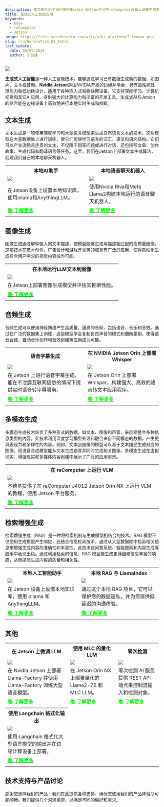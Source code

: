 ```yaml
---
description: 本页面介绍了如何使用Nvidia Jetson平台在reComputer设备上部署生成式AI技术，包括文本生成、图像生成、音频生成、多模态生成和检索增强生成。详细介绍了每种技术的应用场景、技术特性和相关资源链接，为开发人员提供了全面的参考资料和技术支持信息。
title: 生成式人工智能应用
keywords:
  - Edge
  - reComputer 
  - Jetson
image: https://files.seeedstudio.com/wiki/wiki-platform/S-tempor.png
slug: /cn/Generative_AI_Intro
last_update:
  date: 08/06/2024
  author: 于剑锋
---
```


<div style={{textAlign:'center'}}>
    <img src="https://files.seeedstudio.com/wiki/reComputer/deploy-genai-on-jetson.png" style={{width:800, height:'auto'}}/>
</div>

**生成式人工智能**是一种人工智能技术，能够通过学习已有数据生成新的数据，如图片、文本或音频。**Nvidia Jetson**是由NVIDIA开发的边缘AI平台，具有高性能处理能力和低功耗设计，适用于各种嵌入式和物联网设备。它支持深度学习、计算机视觉和其它AI应用，提供强大的计算能力和丰富的开发工具。生成式AI与Jetson的结合能在边缘设备上高效地进行本地实时生成和推断。

## 文本生成

文本生成是一项使用深度学习和大型语言模型来生成自然语言文本的技术。这些模型在大量数据集上进行训练，使它们能够学习语言的词汇、语法和语义结构。它们可以产生流畅且连贯的文本，不仅限于回答问题或进行对话，还包括写文章、创作故事、生成代码和翻译语言等任务。这里，我们在Jetson上部署文本生成算法，创建我们自己的本地聊天机器人。

<div class="table-center">
    <table class="table-nobg">
        <tr class="table-trnobg">
            <th class="table-trnobg"><font size={"4"}>本地AI助手</font></th>
            <th class="table-trnobg"><font size={"4"}>本地语音聊天机器人</font></th>
        </tr>
        <tr class="table-trnobg"></tr>
        <tr class="table-trnobg">
            <td class="table-trnobg">
                <div style={{textAlign:'center'}}>
                    <img src="https://files.seeedstudio.com/wiki/reComputer/Application/local-ai-assistant/ai-assistant.png" style={{width:300, height:'auto'}}/>
                </div>
            </td>
            <td class="table-trnobg">
                <div style={{textAlign:'center'}}>
                    <img src="https://files.seeedstudio.com/wiki/reComputer/Application/Local_Voice_Chatbot/workflow.png" style={{width:300, height:'auto'}}/>
                </div>
            </td>
        </tr>
        <tr class="table-trnobg"></tr>
        <tr class="table-trnobg">
            <td className="table-trnobg" style={{ textAlign: 'justify', width: '300px' }}><font size={"2"}>在Jetson设备上设置本地知识库，使用ollama和AnythingLLM。</font></td>
            <td className="table-trnobg" style={{ textAlign: 'justify', width: '300px' }}><font size={"2"}>使用Nvidia Riva和Meta Llama2构建本地运行的语音聊天机器人。</font></td>
        </tr>
        <tr class="table-trnobg"></tr>
        <tr class="table-trnobg">
            <td class="table-trnobg"><div class="get_one_now_container" style={{textAlign: 'center'}}><a class="get_one_now_item" href="https://wiki.seeedstudio.com/cn/local_ai_ssistant/"><strong><span><font color={'FFFFFF'} size={"4"}>📚 了解更多</font></span></strong></a></div></td>
            <td class="table-trnobg"><div class="get_one_now_container" style={{textAlign: 'center'}}><a class="get_one_now_item" href="https://wiki.seeedstudio.com/cn/Local_Voice_Chatbot/"><strong><span><font color={'FFFFFF'} size={"4"}>📚 了解更多</font></span></strong></a></div></td>
        </tr>
    </table>
</div>

## 图像生成

图像生成通过解释输入的文本描述，使模型能够生成与描述相匹配的高质量图像。这项技术在艺术创作、广告设计和游戏开发等领域具有广泛的应用，使得自动化生成符合用户需求的视觉内容成为可能。

<div class="table-center">
    <table class="table-nobg">
        <tr class="table-trnobg">
            <th class="table-trnobg"><font size={"4"}>在本地运行LLM文本到图像</font></th>
        </tr>
        <tr class="table-trnobg"></tr>
        <tr class="table-trnobg">
            <td class="table-trnobg">
                <div style={{textAlign:'center'}}>
                    <img src="https://files.seeedstudio.com/wiki/wiki-ranger/Contributions/Nvidia_Jetson_recomputer_LLM_texto-to-image/28_dreamshaperxl_image_result.png" style={{width:300, height:'300'}}/>
                </div>
            </td>
        </tr>
        <tr class="table-trnobg"></tr>
        <tr class="table-trnobg">
            <td className="table-trnobg" style={{ textAlign: 'justify', width: '300px' }}><font size={"2"}>在Jetson上部署图像生成模型并评估其推断性能。</font></td>
        </tr>
        <tr class="table-trnobg"></tr>
        <tr class="table-trnobg">
            <td class="table-trnobg">
                <div class="get_one_now_container" style={{textAlign: 'center'}}>
                    <a class="get_one_now_item" href="https://wiki.seeedstudio.com/cn/How_to_run_local_llm_text_to_image_on_reComputer/"><strong><span><font color={'FFFFFF'} size={"4"}>📚 了解更多</font></span></strong></a>
                </div>
            </td>
        </tr>
    </table>
</div>

## 音频生成

音频生成可以使用神经网络产生高质量、逼真的音频，包括语音、音乐和音效。通过在广泛的数据集上训练，这些模型学会复制自然声音的模式和细微差别，使得语音合成、自动音乐创作和音效创建等应用成为可能。
<div class="table-center">
    <table class="table-nobg">
        <tr class="table-trnobg">
            <th class="table-trnobg"><font size={"4"}>语音字幕生成</font></th>
            <th class="table-trnobg"><font size={"4"}>在 NVIDIA Jetson Orin 上部署 Whisper</font></th>
        </tr>
        <tr class="table-trnobg"></tr>
        <tr class="table-trnobg">
            <td class="table-trnobg">
                <div style={{textAlign:'center'}}>
                    <img src="https://files.seeedstudio.com/wiki/reComputer-Jetson/A608/recoder.gif" style={{width:300, height:'auto'}}/>
                </div>
            </td>
            <td class="table-trnobg">
                <div style={{textAlign:'center'}}>
                    <img src="https://files.seeedstudio.com/wiki/reComputer-Jetson/A608/Real-Time-Whisper.gif" style={{width:300, height:'300'}}/>
                </div>
            </td>
        </tr>
        <tr class="table-trnobg"></tr>
        <tr class="table-trnobg">
            <td className="table-trnobg" style={{ textAlign: 'justify', width: '300px'}}><font size={"2"}> 在 Jetson 上进行语音字幕生成，能在不泄露互联网信息的情况下提供实时语音转字幕服务。 </font></td>
            <td className="table-trnobg" style={{ textAlign: 'justify', width: '300px' }}><font size={"2"}> 在 Jetson Orin 上部署 Whisper，构建强大、高效的语音转文本应用程序。</font></td>
        </tr>
        <tr class="table-trnobg"></tr>
        <tr class="table-trnobg">
            <td class="table-trnobg"><div class="get_one_now_container" style={{textAlign: 'center'}}><a class="get_one_now_item" href="https://wiki.seeedstudio.com/cn/Real%20Time%20Subtitle%20Recoder%20on%20Nvidia%20Jetson/"><strong><span><font color={'FFFFFF'} size={"4"}>📚 了解更多</font></span></strong></a></div></td>
            <td class="table-trnobg">
                <div class="get_one_now_container" style={{textAlign: 'center'}}>
                    <a class="get_one_now_item" href="https://wiki.seeedstudio.com/cn/Edge/NVIDIA_Jetson/Application/Generative_AI/Whisper_on_Jetson_for_Real_Time_Speech_to_Text/"><strong><span><font color={'FFFFFF'} size={"4"}>📚 了解更多</font></span></strong></a>
                </div>
            </td>
        </tr>
    </table>
</div>

## 多模态生成

多模态生成技术结合了多种形式的数据，如文本、图像和声音，来创建整合多种信息类型的内容。此技术利用深度学习模型处理和融合来自不同模态的数据，产生更具表现力和多样性的内容。例如，文本到图像的模型可以基于文本描述生成对应的图像，而语音合成模型能从文本生成语音并同时生成相关图像。多模态生成在虚拟现实、增强现实和多媒体内容创建中展示了广泛的应用前景。

<div class="table-center">
    <table class="table-nobg">
        <tr class="table-trnobg">
            <th class="table-trnobg">
                <font size={"4"}>在 reComputer 上运行 VLM</font>
            </th>
        </tr>
        <tr class="table-trnobg"></tr>
        <tr class="table-trnobg">
            <td class="table-trnobg">
                <div style={{textAlign:'center'}}>
                    <img src="https://files.seeedstudio.com/wiki/reComputer/Application/vlm/vlmgif.gif" style={{width:300, height:'auto'}}/>
                </div>
            </td>
        </tr>
        <tr class="table-trnobg"></tr>
        <tr class="table-trnobg">
            <td className="table-trnobg" style={{ textAlign: 'justify', width: '300px'}}>
                <font size={"2"}>  本维基提供了在 reComputer J4012 Jetson Orin NX 上运行 VLM 的教程，使用 Jetson 平台服务。 </font>
            </td>
        </tr>
        <tr class="table-trnobg"></tr>
        <tr class="table-trnobg">
            <td class="table-trnobg">
                <div class="get_one_now_container" style={{textAlign: 'center'}}>
                    <a class="get_one_now_item" href="https://wiki.seeedstudio.com/cn/run_vlm_on_recomputer/">
                        <strong>
                            <span>
                                <font color={'FFFFFF'} size={"4"}>📚 了解更多</font>
                            </span>
                        </strong>
                    </a>
                </div>
            </td>
        </tr>
    </table>
</div>

## 检索增强生成

检索增强生成（RAG）是一种将检索机制与生成模型相结合的技术。RAG 模型不仅使用生成模型产生响应，还结合信息检索技术，通过从大型数据库中检索相关信息来增强生成内容的准确性和丰富性。此技术在问答系统、智能搜索和内容生成等应用中表现出色。通过利用检索的信息，RAG 模型能生成更详细和信息丰富的响应，从而提高生成内容的质量和相关性。

<div class="table-center">
    <table class="table-nobg">
        <tr class="table-trnobg">
            <th class="table-trnobg">
                <font size={"4"}>本地人工智能助手</font>
            </th>
            <th class="table-trnobg">
                <font size={"4"}>本地 RAG 与 LlamaIndex</font>
            </th>
        </tr>
        <tr class="table-trnobg"></tr>
        <tr class="table-trnobg">
            <td class="table-trnobg">
                <div style={{textAlign:'center'}}>
                    <img src="https://files.seeedstudio.com/wiki/reComputer/Application/local-ai-assistant/ai-assistant.png" style={{width:300, height:'auto'}}/>
                </div>
            </td>
            <td class="table-trnobg">
                <div style={{textAlign:'center'}}>
                    <img src="https://files.seeedstudio.com/wiki/reComputer-Jetson/A608/RAG-MLC-Jetson.gif" style={{width:300, height:'auto'}}/>
                </div>
            </td>
        </tr>
        <tr class="table-trnobg"></tr>
        <tr class="table-trnobg">
            <td className="table-trnobg" style={{ textAlign: 'justify', width: '300px'}}>
                <font size={"2"}> 在 Jetson 设备上设置本地知识库，使用 ollama 和 AnythingLLM。 </font>
            </td>
            <td className="table-trnobg" style={{ textAlign: 'justify', width: '300px'}}>
                <font size={"2"}> 通过这个本地 RAG 项目，它可以保护您的数据隐私，并为您提供低延迟的沟通体验。 </font>
            </td>
        </tr>
        <tr class="table-trnobg"></tr>
        <tr class="table-trnobg">
            <td class="table-trnobg">
                <div class="get_one_now_container" style={{textAlign: 'center'}}>
                    <a class="get_one_now_item" href="https://wiki.seeedstudio.com/cn/local_ai_ssistant/">
                        <strong>
                            <span>
                                <font color={'FFFFFF'} size={"4"}>📚 了解更多</font>
                            </span>
                        </strong>
                    </a>
                </div>
            </td>
            <td class="table-trnobg">
                <div class="get_one_now_container" style={{textAlign: 'center'}}>
                    <a class="get_one_now_item" href="https://wiki.seeedstudio.com/cn/Local_RAG_based_on_Jetson_with_LlamaIndex/">
                        <strong>
                            <span>
                                <font color={'FFFFFF'} size={"4"}>📚 了解更多</font>
                            </span>
                        </strong>
                    </a>
                </div>
            </td>
        </tr>
    </table>
</div>

## 其他

<div class="table-center">
    <table class="table-nobg">
        <tr class="table-trnobg">
            <th class="table-trnobg">
                <font size={"4"}>在 Jetson 上微调 LLM</font>
            </th>
            <th class="table-trnobg">
                <font size={"4"}>使用 MLC 的量化 LLM</font>
            </th>
            <th class="table-trnobg">
                <font size={"4"}>零次检测</font>
            </th>
        </tr>
        <tr class="table-trnobg"></tr>
        <tr class="table-trnobg">
            <td class="table-trnobg">
                <div style={{textAlign:'center'}}>
                    <img src="https://files.seeedstudio.com/wiki/reComputer-Jetson/Llama-Factory/run.gif" style={{width:300, height:'auto'}}/>
                </div>
            </td>
            <td class="table-trnobg">
                <div style={{textAlign:'center'}}>
                    <img src="https://files.seeedstudio.com/wiki/reComputer-Jetson/A608/MLC_LLM.gif" style={{width:300, height:'auto'}}/>
                </div>
            </td>
            <td class="table-trnobg">
                <div style={{textAlign:'center'}}>
                    <img src="https://files.seeedstudio.com/wiki/reComputer/Application/zero_shot_detection/fig1.gif" style={{width:300, height:'auto'}}/>
                </div>
            </td>
        </tr>
        <tr class="table-trnobg"></tr>
        <tr class="table-trnobg">
            <td className="table-trnobg" style={{ textAlign: 'justify', width: '300px'}}>
                <font size={"2"}> 在 Nvidia Jetson 上部署 Llama-Factory 并使用 Llama-Factory 训练大型语言模型。 </font>
            </td>
            <td className="table-trnobg" style={{ textAlign: 'justify', width: '300px'}}>
                <font size={"2"}> 在 Jetson Orin NX 上部署量化的 Llama2-7B 和 MLC LLM。 </font>
            </td>
            <td className="table-trnobg" style={{ textAlign: 'justify', width: '300px'}}>
                <font size={"2"}> 零次检测 AI 服务提供 REST API 端点来控制流输入和检测对象。 </font>
            </td>
        </tr>
        <tr class="table-trnobg"></tr>
        <tr class="table-trnobg">
            <td class="table-trnobg">
                <div class="get_one_now_container" style={{textAlign: 'center'}}>
                    <a class="get_one_now_item" href="https://wiki.seeedstudio.com/cn/Finetune_LLM_on_Jetson/">
                        <strong>
                            <span>
                                <font color={'FFFFFF'} size={"4"}>📚 了解更多</font>
                            </span>
                        </strong>
                    </a>
                </div>
            </td>
            <td class="table-trnobg">
                <div class="get_one_now_container" style={{textAlign: 'center'}}>
                    <a class="get_one_now_item" href="https://wiki.seeedstudio.com/cn/Quantized_Llama2_7B_with_MLC_LLM_on_Jetson/">
                        <strong>
                            <span>
                                <font color={'FFFFFF'} size={"4"}>📚 了解更多</font>
                            </span>
                        </strong>
                    </a>
                </div>
            </td>
            <td class="table-trnobg">
                <div class="get_one_now_container" style={{textAlign: 'center'}}>
                    <a class="get_one_now_item" href="https://wiki.seeedstudio.com/cn/run_zero_shot_detection_on_recomputer/">
                        <strong>
                            <span>
                                <font color={'FFFFFF'} size={"4"}>📚 了解更多</font>
                            </span>
                        </strong>
                    </a>
                </div>
            </td>
        </tr>
        <tr class="table-trnobg"></tr>
        <tr class="table-trnobg">
            <th class="table-trnobg">
                <font size={"4"}>使用 Langchain 格式化输出</font>
            </th>    
        </tr>
        <tr class="table-trnobg"></tr>
        <tr class="table-trnobg">
            <td class="table-trnobg">
                <div style={{textAlign:'center'}}>
                    <img src="https://files.seeedstudio.com/wiki/reComputer/Application/Format_LLM_Opt/format_llm_opt.gif" style={{width:300, height:'auto'}}/>
                </div>
            </td>
        </tr>
        <tr class="table-trnobg"></tr>
        <tr class="table-trnobg">
            <td className="table-trnobg" style={{ textAlign: 'justify', width: '300px'}}>
                <font size={"2"}> 使用 Langchain 格式化大型语言模型的输出并在边缘计算设备上部署。 </font>
            </td>
        </tr>
        <tr class="table-trnobg"></tr>
        <tr class="table-trnobg">
            <td class="table-trnobg">
                <div class="get_one_now_container" style={{textAlign: 'center'}}>
                    <a class="get_one_now_item" href="https://wiki.seeedstudio.com/cn/How_to_Format_the_Output_of_LLM_Using_Langchain_on_Jetson/">
                        <strong>
                            <span>
                                <font color={'FFFFFF'} size={"4"}>📚 了解更多</font>
                            </span>
                        </strong>
                    </a>
                </div>
            </td>
        </tr>
    </table>
</div>


## 技术支持与产品讨论

感谢您选择我们的产品！我们在此提供各种支持，确保您使用我们的产品体验尽可能顺畅。我们提供几个沟通渠道，以满足不同的偏好和需求。

<div class="button_tech_support_container">
    <a href="https://forum.seeedstudio.com/" class="button_forum"></a> 
    <a href="https://www.seeedstudio.com/contacts" class="button_email"></a>
</div>

<div class="button_tech_support_container">
    <a href="https://discord.gg/eWkprNDMU7" class="button_discord"></a> 
    <a href="https://github.com/Seeed-Studio/wiki-documents/discussions/69" class="button_discussion"></a>
</div>

